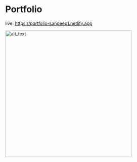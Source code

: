 # Portfolio 
live: https://portfolio-sandeep1.netlify.app

[<img alt="alt_text" width="400px" src="https://github.com/SandeepGurjar1/Portfolio/assets/101051507/0962e57b-16b6-4333-8596-544a91ed89ed" />](https://portfolio-sandeep1.netlify.app)

